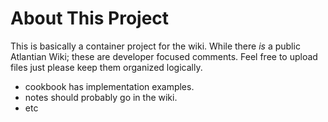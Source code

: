 # About This Project

This is basically a container project for the wiki. While there *is* a public Atlantian Wiki; these are developer focused comments. Feel free to upload files just please keep them organized logically. 
- cookbook has implementation examples.
- notes should probably go in the wiki.
- etc
